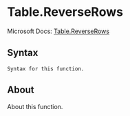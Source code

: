 ---
---

# Table.ReverseRows

Microsoft Docs: [Table.ReverseRows](https://docs.microsoft.com/en-us/powerquery-m/table-reverserows)

## Syntax

```
Syntax for this function.
```

## About

About this function.

